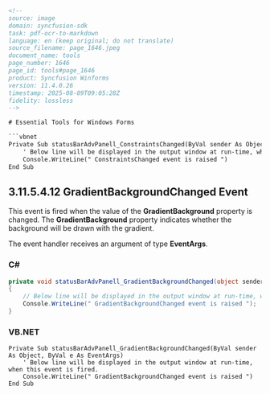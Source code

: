 ```html
<!--
source: image
domain: syncfusion-sdk
task: pdf-ocr-to-markdown
language: en (keep original; do not translate)
source_filename: page_1646.jpeg
document_name: tools
page_number: 1646
page_id: tools#page_1646
product: Syncfusion Winforms
version: 11.4.0.26
timestamp: 2025-08-09T09:05:28Z
fidelity: lossless
-->

# Essential Tools for Windows Forms

```vbnet
Private Sub statusBarAdvPanell_ConstraintsChanged(ByVal sender As Object, ByVal e As EventArgs)
    ' Below line will be displayed in the output window at run-time, when this event is fired.
    Console.WriteLine(" ConstraintsChanged event is raised ")
End Sub
```

## 3.11.5.4.12 GradientBackgroundChanged Event

This event is fired when the value of the **GradientBackground** property is changed. The **GradientBackground** property indicates whether the background will be drawn with the gradient.

The event handler receives an argument of type **EventArgs**.

### C#

```csharp
private void statusBarAdvPanell_GradientBackgroundChanged(object sender, EventArgs e)
{
    // Below line will be displayed in the output window at run-time, when this event is fired.
    Console.WriteLine(" GradientBackgroundChanged event is raised ");
}
```

### VB.NET

```vbnet
Private Sub statusBarAdvPanell_GradientBackgroundChanged(ByVal sender As Object, ByVal e As EventArgs)
    ' Below line will be displayed in the output window at run-time, when this event is fired.
    Console.WriteLine(" GradientBackgroundChanged event is raised ")
End Sub
```

<!-- tags: [Syncfusion Winforms, statusBarAdvPanell, ConstraintsChanged, GradientBackgroundChanged, event, EventArgs, VB.NET, C#] keywords: [GradientBackground, ConstraintsChanged event, GradientBackgroundChanged event, event handler, output window, run-time, display, Syncfusion-tools, statusBarAdv, VB.NET, C#] -->
```
